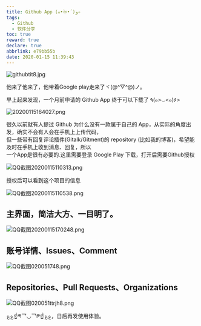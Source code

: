 ```yaml
---
title: Github App (๑•̀ㅂ•́)و✧
tags:
  - Github
  - 软件分享
toc: true
reward: true
declare: true
abbrlink: e79bb55b
date: 2020-01-15 11:39:43
---
```


![githubtit8.jpg](https://cdn.anyway1314.cn/imagegithubtit8.jpg-titlew)

他来了他来了，他带着Google play走来了ヾ(@^▽^@)ノ。
<!-- more -->
早上起来发现，一个月前申请的 Github App 终于可以下载了 ٩(๑>◡<๑)۶>

![20200115164027.png](https://cdn.anyway1314.cn/image20200115164027.png)

很久以前就有人提过 Github 为什么没有一款属于自己的 App，从实际的角度出发，确实不会有人会在手机上上传代码，  
但一些带有回复评论插件(Gitalk/Gitment)的 repository (比如我的博客)，希望能及时在手机上收到消息、回复，所以  
一个App是很有必要的.这里需要登录 Google Play 下载，打开后需要Github授权

![QQ截图20200115110313.png](https://cdn.anyway1314.cn/imageQQ截图20200115110313.png)

授权后可以看到这个项目的信息

![QQ截图20200115110538.png](https://cdn.anyway1314.cn/imageQQ截图20200115110538.png)

## 主界面，简洁大方、一目明了。

![QQ截图20200115170248.png](https://cdn.anyway1314.cn/imageQQ截图20200115170248.png)

## 账号详情、Issues、Comment

![QQ截图020051748.png](https://cdn.anyway1314.cn/imageQQ截图020051748.png)

## Repositories、Pull Requests、Organizations

![QQ截图020051ttrjh8.png](https://cdn.anyway1314.cn/imageQQ截图020051ttrjh8.png)

؏؏☝ᖗ乛◡乛ᖘ☝؏؏，日后再发使用体验。